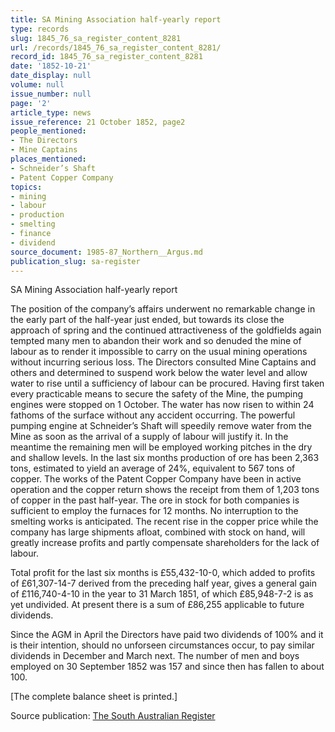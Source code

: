 ```yaml
---
title: SA Mining Association half-yearly report
type: records
slug: 1845_76_sa_register_content_8281
url: /records/1845_76_sa_register_content_8281/
record_id: 1845_76_sa_register_content_8281
date: '1852-10-21'
date_display: null
volume: null
issue_number: null
page: '2'
article_type: news
issue_reference: 21 October 1852, page2
people_mentioned:
- The Directors
- Mine Captains
places_mentioned:
- Schneider’s Shaft
- Patent Copper Company
topics:
- mining
- labour
- production
- smelting
- finance
- dividend
source_document: 1985-87_Northern__Argus.md
publication_slug: sa-register
---
```


SA Mining Association half-yearly report

The position of the company’s affairs underwent no remarkable change in the early part of the half-year just ended, but towards its close the approach of spring and the continued attractiveness of the goldfields again tempted many men to abandon their work and so denuded the mine of labour as to render it impossible to carry on the usual mining operations without incurring serious loss.  The Directors consulted Mine Captains and others and determined to suspend work below the water level and allow water to rise until a sufficiency of labour can be procured.  Having first taken every practicable means to secure the safety of the Mine, the pumping engines were stopped on 1 October.  The water has now risen to within 24 fathoms of the surface without any accident occurring.  The powerful pumping engine at Schneider’s Shaft will speedily remove water from the Mine as soon as the arrival of a supply of labour will justify it.  In the meantime the remaining men will be employed working pitches in the dry and shallow levels.  In the last six months production of ore has been 2,363 tons, estimated to yield an average of 24%, equivalent to 567 tons of copper.  The works of the Patent Copper Company have been in active operation and the copper return shows the receipt from them of 1,203 tons of copper in the past half-year.  The ore in stock for both companies is sufficient to employ the furnaces for 12 months.  No interruption to the smelting works is anticipated.  The recent rise in the copper price while the company has large shipments afloat, combined with stock on hand, will greatly increase profits and partly compensate shareholders for the lack of labour.

Total profit for the last six months is £55,432-10-0, which added to profits of £61,307-14-7 derived from the preceding half year, gives a general gain of £116,740-4-10 in the year to 31 March 1851, of which £85,948-7-2 is as yet undivided.  At present there is a sum of £86,255 applicable to future dividends.

Since the AGM in April the Directors have paid two dividends of 100% and it is their intention, should no unforseen circumstances occur, to pay similar dividends in December and March next.  The number of men and boys employed on 30 September 1852 was 157 and since then has fallen to about 100.

[The complete balance sheet is printed.]

Source publication: [The South Australian Register](/publications/sa-register/)
